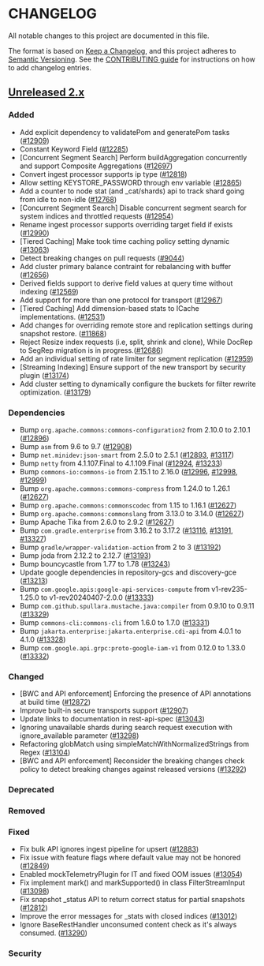 # CHANGELOG
All notable changes to this project are documented in this file.

The format is based on [Keep a Changelog](https://keepachangelog.com/en/1.0.0/), and this project adheres to [Semantic Versioning](https://semver.org/spec/v2.0.0.html). See the [CONTRIBUTING guide](./CONTRIBUTING.md#Changelog) for instructions on how to add changelog entries.

## [Unreleased 2.x]
### Added
- Add explicit dependency to validatePom and generatePom tasks ([#12909](https://github.com/opensearch-project/OpenSearch/pull/12909))
- Constant Keyword Field ([#12285](https://github.com/opensearch-project/OpenSearch/pull/12285))
- [Concurrent Segment Search] Perform buildAggregation concurrently and support Composite Aggregations ([#12697](https://github.com/opensearch-project/OpenSearch/pull/12697))
- Convert ingest processor supports ip type ([#12818](https://github.com/opensearch-project/OpenSearch/pull/12818))
- Allow setting KEYSTORE_PASSWORD through env variable ([#12865](https://github.com/opensearch-project/OpenSearch/pull/12865))
- Add a counter to node stat (and _cat/shards) api to track shard going from idle to non-idle ([#12768](https://github.com/opensearch-project/OpenSearch/pull/12768))
- [Concurrent Segment Search] Disable concurrent segment search for system indices and throttled requests ([#12954](https://github.com/opensearch-project/OpenSearch/pull/12954))
- Rename ingest processor supports overriding target field if exists ([#12990](https://github.com/opensearch-project/OpenSearch/pull/12990))
- [Tiered Caching] Make took time caching policy setting dynamic ([#13063](https://github.com/opensearch-project/OpenSearch/pull/13063))
- Detect breaking changes on pull requests ([#9044](https://github.com/opensearch-project/OpenSearch/pull/9044))
- Add cluster primary balance contraint for rebalancing with buffer ([#12656](https://github.com/opensearch-project/OpenSearch/pull/12656))
- Derived fields support to derive field values at query time without indexing ([#12569](https://github.com/opensearch-project/OpenSearch/pull/12569))
- Add support for more than one protocol for transport ([#12967](https://github.com/opensearch-project/OpenSearch/pull/12967))
- [Tiered Caching] Add dimension-based stats to ICache implementations. ([#12531](https://github.com/opensearch-project/OpenSearch/pull/12531))
- Add changes for overriding remote store and replication settings during snapshot restore. ([#11868](https://github.com/opensearch-project/OpenSearch/pull/11868))
- Reject Resize index requests (i.e, split, shrink and clone), While DocRep to SegRep migration is in progress.([#12686](https://github.com/opensearch-project/OpenSearch/pull/12686))
- Add an individual setting of rate limiter for segment replication ([#12959](https://github.com/opensearch-project/OpenSearch/pull/12959))
- [Streaming Indexing] Ensure support of the new transport by security plugin ([#13174](https://github.com/opensearch-project/OpenSearch/pull/13174))
- Add cluster setting to dynamically configure the buckets for filter rewrite optimization. ([#13179](https://github.com/opensearch-project/OpenSearch/pull/13179))

### Dependencies
- Bump `org.apache.commons:commons-configuration2` from 2.10.0 to 2.10.1 ([#12896](https://github.com/opensearch-project/OpenSearch/pull/12896))
- Bump `asm` from 9.6 to 9.7 ([#12908](https://github.com/opensearch-project/OpenSearch/pull/12908))
- Bump `net.minidev:json-smart` from 2.5.0 to 2.5.1 ([#12893](https://github.com/opensearch-project/OpenSearch/pull/12893), [#13117](https://github.com/opensearch-project/OpenSearch/pull/13117))
- Bump `netty` from 4.1.107.Final to 4.1.109.Final ([#12924](https://github.com/opensearch-project/OpenSearch/pull/12924), [#13233](https://github.com/opensearch-project/OpenSearch/pull/13233))
- Bump `commons-io:commons-io` from 2.15.1 to 2.16.0 ([#12996](https://github.com/opensearch-project/OpenSearch/pull/12996), [#12998](https://github.com/opensearch-project/OpenSearch/pull/12998), [#12999](https://github.com/opensearch-project/OpenSearch/pull/12999))
- Bump `org.apache.commons:commons-compress` from 1.24.0 to 1.26.1 ([#12627](https://github.com/opensearch-project/OpenSearch/pull/12627))
- Bump `org.apache.commons:commonscodec` from 1.15 to 1.16.1 ([#12627](https://github.com/opensearch-project/OpenSearch/pull/12627))
- Bump `org.apache.commons:commonslang` from 3.13.0 to 3.14.0 ([#12627](https://github.com/opensearch-project/OpenSearch/pull/12627))
- Bump Apache Tika from 2.6.0 to 2.9.2 ([#12627](https://github.com/opensearch-project/OpenSearch/pull/12627))
- Bump `com.gradle.enterprise` from 3.16.2 to 3.17.2 ([#13116](https://github.com/opensearch-project/OpenSearch/pull/13116), [#13191](https://github.com/opensearch-project/OpenSearch/pull/13191), [#13327](https://github.com/opensearch-project/OpenSearch/pull/13327))
- Bump `gradle/wrapper-validation-action` from 2 to 3 ([#13192](https://github.com/opensearch-project/OpenSearch/pull/13192))
- Bump joda from 2.12.2 to 2.12.7 ([#13193](https://github.com/opensearch-project/OpenSearch/pull/13193))
- Bump bouncycastle from 1.77 to 1.78 ([#13243](https://github.com/opensearch-project/OpenSearch/pull/13243))
- Update google dependencies in repository-gcs and discovery-gce ([#13213](https://github.com/opensearch-project/OpenSearch/pull/13213))
- Bump `com.google.apis:google-api-services-compute` from v1-rev235-1.25.0 to v1-rev20240407-2.0.0 ([#13333](https://github.com/opensearch-project/OpenSearch/pull/13333))
- Bump `com.github.spullara.mustache.java:compiler` from 0.9.10 to 0.9.11 ([#13329](https://github.com/opensearch-project/OpenSearch/pull/13329))
- Bump `commons-cli:commons-cli` from 1.6.0 to 1.7.0 ([#13331](https://github.com/opensearch-project/OpenSearch/pull/13331))
- Bump `jakarta.enterprise:jakarta.enterprise.cdi-api` from 4.0.1 to 4.1.0 ([#13328](https://github.com/opensearch-project/OpenSearch/pull/13328))
- Bump `com.google.api.grpc:proto-google-iam-v1` from 0.12.0 to 1.33.0 ([#13332](https://github.com/opensearch-project/OpenSearch/pull/13332))

### Changed
- [BWC and API enforcement] Enforcing the presence of API annotations at build time ([#12872](https://github.com/opensearch-project/OpenSearch/pull/12872))
- Improve built-in secure transports support ([#12907](https://github.com/opensearch-project/OpenSearch/pull/12907))
- Update links to documentation in rest-api-spec ([#13043](https://github.com/opensearch-project/OpenSearch/pull/13043))
- Ignoring unavailable shards during search request execution with ignore_available parameter ([#13298](https://github.com/opensearch-project/OpenSearch/pull/13298))
- Refactoring globMatch using simpleMatchWithNormalizedStrings from Regex ([#13104](https://github.com/opensearch-project/OpenSearch/pull/13104))
- [BWC and API enforcement] Reconsider the breaking changes check policy to detect breaking changes against released versions ([#13292](https://github.com/opensearch-project/OpenSearch/pull/13292))

### Deprecated

### Removed

### Fixed
- Fix bulk API ignores ingest pipeline for upsert ([#12883](https://github.com/opensearch-project/OpenSearch/pull/12883))
- Fix issue with feature flags where default value may not be honored ([#12849](https://github.com/opensearch-project/OpenSearch/pull/12849))
- Enabled mockTelemetryPlugin for IT and fixed OOM issues ([#13054](https://github.com/opensearch-project/OpenSearch/pull/13054))
- Fix implement mark() and markSupported() in class FilterStreamInput ([#13098](https://github.com/opensearch-project/OpenSearch/pull/13098))
- Fix snapshot _status API to return correct status for partial snapshots ([#12812](https://github.com/opensearch-project/OpenSearch/pull/12812))
- Improve the error messages for _stats with closed indices ([#13012](https://github.com/opensearch-project/OpenSearch/pull/13012))
- Ignore BaseRestHandler unconsumed content check as it's always consumed. ([#13290](https://github.com/opensearch-project/OpenSearch/pull/13290))

### Security

[Unreleased 2.x]: https://github.com/opensearch-project/OpenSearch/compare/2.13...2.x
